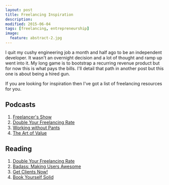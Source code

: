 ```yaml
---
layout: post
title: Freelancing Inspiration
description:
modified: 2015-06-04
tags: [freelancing, entrepreneurship]
image:
  feature: abstract-2.jpg
---
```


I quit my cushy engineering job a month and half ago to be an independent developer. It wasn't an overnight decision and
a lot of thought and ramp up went into it. My long game is to bootstrap a recurring revenue product but for now this is
 what pays the bills. I'll detail that path in another post but this one is about being a hired gun.

If you are looking for inspiration then I've got a list of freelancing resources for you.

## Podcasts

1. [Freelancer's Show](http://devchat.tv/freelancers)
1. [Double Your Freelancing Rate](http://doubleyourfreelancing.com/podcast/)
1. [Working without Pants](http://jake-jorgovan.com/working-without-pants/)
1. [The Art of Value](http://artofvalue.com)

## Reading
1. [Double Your Freelancing Rate](http://doubleyourfreelancing.com)
1. [Badass: Making Users Awesome](http://www.amazon.com/Badass-Making-Awesome-Kathy-Sierra/dp/1491919019/ref=sr_1_1?ie=UTF8&qid=1433861847&sr=8-1&keywords=badass+making+users+awesome)
1. [Get Clients Now!](http://www.amazon.com/Get-Clients-Now-Professionals-Consultants/dp/081443245X/ref=sr_1_1?ie=UTF8&qid=1433861912&sr=8-1&keywords=get+clients+now)
1. [Book Yourself Solid](http://www.amazon.com/Book-Yourself-Solid-Reliable-Marketing/dp/0470643471/ref=sr_1_1?ie=UTF8&qid=1433861978&sr=8-1&keywords=Book+yourself+solid)